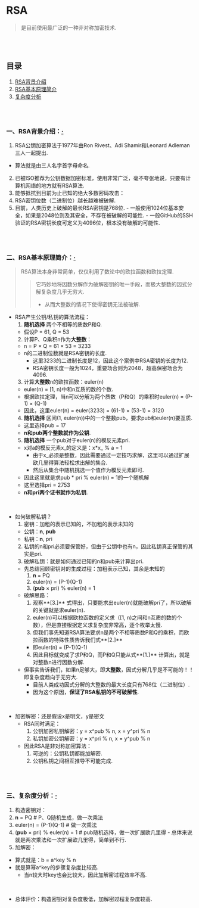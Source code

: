 # RSA
> 是目前使用最广泛的一种非对称加密技术.

<br><br>

## 目录

1. [RSA背景介绍](#一rsa背景介绍)
2. [RSA基本原理简介](#二rsa基本原理简介)
3. [复杂度分析](#三复杂度分析)

<br><br>

### 一、RSA背景介绍：[·](#目录)

1. RSA公钥加密算法于1977年由Ron Rivest、Adi Shamir和Leonard Adleman三人一起提出.
  - 算法就是由三人名字首字母命名.
2. 已被ISO推荐为公钥数据加密标准，使用非常广泛，毫不夸张地说，只要有计算机网络的地方就有RSA算法.
3. 能够抵抗到目前为止已知的绝大多数密码攻击：
  1. RSA密钥位数（二进制位）越长越难被破解.
  2. 目前，人类历史上破解的最长RSA密钥是768位.
    - 一般使用1024位基本安全，如果是2048位则及其安全，不存在被破解的可能性.
    - 一般GitHub的SSH验证的RSA密钥长度可定义为4096位，根本没有破解的可能性.

<br><br>

### 二、RSA基本原理简介：[·](#目录)
> RSA算法本身非常简单，仅仅利用了数论中的欧拉函数和欧拉定理.
>
>> 它巧妙地将因数分解作为破解密钥的唯一手段，而极大整数的因式分解复杂度几乎无穷大.
>>   - 从而大整数的情况下使得密钥无法被破解.

- RSA产生公钥/私钥的算法流程：
  1. **随机选择** 两个不相等的质数P和Q.
    - 假设P = 61, Q = 53
  2. 计算P、Q乘积n作为**大整数**：
    - n = P × Q = 61 × 53 = 3233
    - n的二进制位数就是RSA密钥的长度.
      - 这里3233的二进制长度是12，因此这个案例中RSA密钥的长度为12.
      - RSA密钥长度一般为1024，重要场合则为2048，超高保密场合为4096.
  3. 计算**大整数**n的欧拉函数：euler(n)
    - euler(n) = [1, n)中和n互质的数的个数.
    - 根据欧拉定理，当n可以分解为两个质数（P和Q）的乘积时euler(n) = (P-1) × (Q-1)
    - 因此，这里euler(n) = euler(3233) = (61-1) × (53-1) = 3120
  4. **随机选择** 区间(1, euler(n))中的一个整数pub，要求pub和euler(n)要互质.
    - 这里选择pub = 17
    - **n和pub两个整数就作为公钥**.
  5. **随机选择** 一个pub对于euler(n)的模反元素pri.
    - x对a的模反元素x_的定义是：x*x_ % a = 1
      - 由于x_必须是整数，因此需要通过一定技巧求解，这里可以通过扩展欧几里得算法轻松求出解的集合.
      - 然后从集合中随机挑选一个值作为模反元素即可.
    - 因此这里就是求pub * pri % euler(n) = 1的一个随机解
    - 这里选择pri = 2753
    - **n和pri两个证书就作为私钥**.

<br>

- 如何破解私钥？
  1. 密钥：加粗的表示已知的，不加粗的表示未知的
    - 公钥：**n**, **pub**
    - 私钥：**n**, pri
  2. 私钥的n和pri必须要保管好，但由于公钥中也有n，因此私钥真正保管的其实是pri.
  3. 破解私钥：就是如何通过已知的n和pub来计算出pri.
    - 先总结回顾密钥对的生成过程：加粗表示已知，其余是未知的
      1. **n** = PQ
      2. euler(n) = (P-1)(Q-1)
      3. (**pub** × pri) % euler(n) = 1
    - 破解思路：
      1. 观察**[3.]** 式得出，只要能求出euler(n)就能破解pri了，所以破解的关键就是求euler(n).
      2. euler(n)可以根据欧拉函数的定义求（[1, n)之间和n互质的数的个数），但是直接根据定义求复杂度非常高，逐个枚举太慢.
      3. 但我们事先知道RSA算法要求n是两个不相等质数P和Q的乘积，而欧拉函数的特殊性质告诉我们式**[2.]**
        - 即euler(n) = (P-1)(Q-1)
      4. 因此目标就变成了求P和Q，而P和Q只能从式**[1.]** 计算出，就是对整数n进行因数分解.
    - 但事实告诉我们，如果n足够大，即**大整数**，因式分解几乎是不可能的！！即复杂度趋向于无穷大.
      - 目前人类成功因式分解的大整数的最大长度只有768位（二进制位）.
      - 因为这个原因，**保证了RSA私钥的不可破解性**.

<br>

- 加密解密：还是假设x是明文，y是密文
  - RSA同时满足：
    1. 公钥加密私钥解密：y = x^pub % n, x = y^pri % n
    2. 私钥加密公钥解密：y = x^pri % n, x = y^pub % n
  - 因此RSA是非对称加密算法：
    1. 可逆的：公钥私钥都能加解密.
    2. 公钥私钥之间相互推导不可能完成.

<br><br>

### 三、复杂度分析：[·](#目录)

1. 构造密钥对：
  1. **n** = PQ     # P、Q随机生成，做一次乘法
  2. euler(n) = (P-1)(Q-1)  # 做一次乘法
  3. (**pub** × pri) % euler(n) = 1  # pub随机选择，做一次扩展欧几里得
    - 总体来说就是两次乘法和一次扩展欧几里得，简单到不行.
2. 加解密：
  - 算式就是：b = a^key % n
  - 就是算幂a^key的步骤复杂度比较高.
    - 当n较大时key也会比较大，因此加解密过程效率不高.

<br>

- 总体评价：构造密钥对复杂度极低，加解密过程复杂度较高.

